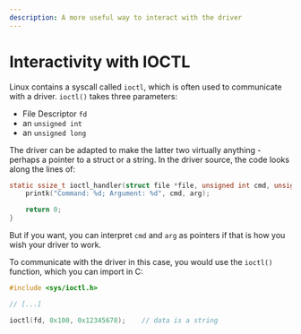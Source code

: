 ```yaml
---
description: A more useful way to interact with the driver
---
```


# Interactivity with IOCTL

Linux contains a syscall called `ioctl`, which is often used to communicate with a driver. `ioctl()` takes three parameters:

* File Descriptor `fd`
* an `unsigned int`
* an `unsigned long`

The driver can be adapted to make the latter two virtually anything - perhaps a pointer to a struct or a string. In the driver source, the code looks along the lines of:

```c
static ssize_t ioctl_handler(struct file *file, unsigned int cmd, unsigned long arg) {
    printk("Command: %d; Argument: %d", cmd, arg);

    return 0;
}
```

But if you want, you can interpret `cmd` and `arg` as pointers if that is how you wish your driver to work.

To communicate with the driver in this case, you would use the `ioctl()` function, which you can import in C:

```c
#include <sys/ioctl.h>

// [...]

ioctl(fd, 0x100, 0x12345678);    // data is a string
```

